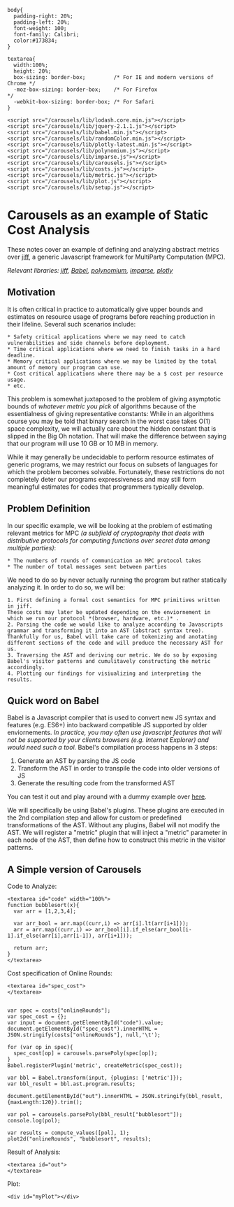 ```neptune[inject=true,language=CSS]
body{
  padding-right: 20%;
  padding-left: 20%;
  font-weight: 100;
  font-family: Calibri;
  color:#173834;
}

textarea{
  width:100%;
  height: 20%;
  box-sizing: border-box;         /* For IE and modern versions of Chrome */
  -moz-box-sizing: border-box;    /* For Firefox                          */
  -webkit-box-sizing: border-box; /* For Safari        
}
```
```neptune[inject=true,language=HTML]
<script src="/carousels/lib/lodash.core.min.js"></script>
<script src="/carousels/lib/jquery-2.1.1.js"></script>
<script src="/carousels/lib/babel.min.js"></script>
<script src="/carousels/lib/randomColor.min.js"></script>
<script src="/carousels/lib/plotly-latest.min.js"></script>
<script src="/carousels/lib/polynomium.js"></script>
<script src="/carousels/lib/imparse.js"></script>
<script src="/carousels/lib/carousels.js"></script>
<script src="/carousels/lib/costs.js"></script>
<script src="/carousels/lib/metric.js"></script>
<script src="/carousels/lib/plot.js"></script>
<script src="/carousels/lib/setup.js"></script>
```

# Carousels as an example of Static Cost Analysis

  These notes cover an example of defining and analyzing abstract metrics over [jiff](https://multiparty.org/jiff/docs/jsdoc/), a generic Javascript framework for MultiParty Computation (MPC).

*Relevant libraries: [jiff](https://multiparty.org/jiff/docs/jsdoc/), [Babel](https://babeljs.io/), [polynomium](https://github.com/lapets/polynomium/), [imparse](https://github.com/lapets/imparse), [plotly](https://plot.ly/javascript/)*

## Motivation

  It is often critical in practice to automatically give upper bounds and estimates on resource usage of programs before reaching production in their lifeline.
Several such scenarios include:

    * Safety critical applications where we may need to catch vulnerabilities and side channels before deployment.
    * Time critical applications where we need to finish tasks in a hard deadline.
    * Memory critical applications where we may be limited by the total amount of memory our program can use.
    * Cost critical applications where there may be a $ cost per resource usage.
    * etc.

  This problem is somewhat juxtaposed to the problem of giving asymptotic bounds of *whatever metric you pick* of algorithms because of the essentialness of giving representative constants:
    While in an algorithms course you may be told that binary search in the worst case takes O(1) space complexity, we will actually care about the hidden constant that is slipped in the Big Oh notation. That will make the difference between saying that our program will use 10 GB or 10 MB in memory.

  While it may generally be undecidable to perform resource estimates of generic programs, we may restrict our focus on subsets of languages for which the problem becomes solvable. Fortunately, these restrictions do not completely deter our programs expressiveness and may still form meaningful estimates for codes that programmers typically develop.

## Problem Definition

  In our specific example, we will be looking at the problem of estimating relevant metrics for MPC *(a subfield of cryptography that deals with distributive protocols for computing functions over secret data among multiple parties)*:

    * The numbers of rounds of communication an MPC protocol takes
    * The number of total messages sent between parties

  We need to do so by never actually running the program but rather statically analyzing it. In order to do so, we will be:

    1. First defining a formal cost semantics for MPC primitives written in jiff.
    These costs may later be updated depending on the enviornement in which we run our protocol *(browser, hardware, etc.)* .
    2. Parsing the code we would like to analyze according to Javascripts grammar and transforming it into an AST (abstract syntax tree).
    Thankfully for us, Babel will take care of tokenizing and anotating different sections of the code and will produce the necessary AST for us.
    3. Traversing the AST and deriving our metric. We do so by exposing Babel's visitor patterns and cumulitavely constructing the metric accordingly.
    4. Plotting our findings for visiualizing and interpreting the results.


## Quick word on Babel

Babel is a Javascript compiler that is used to convert new JS syntax and features (e.g. ES6+) into backward compatible JS supported by older enviornements. *In practice, you may often use javascript features that will not be supported by your clients browsers (e.g. Internet Explorer) and would need such a tool.* Babel's compilation process happens in 3 steps:

 1. Generate an AST by parsing the JS code
 2. Transform the AST in order to transpile the code into older versions of JS
 3. Generate the resulting code from the transformed AST


You can test it out and play around with a dummy example over [here](https://babeljs.io/repl/#?babili=false&browsers=&build=&builtIns=false&spec=false&loose=false&code_lz=NoRgNABATJDMC6A6AtgQwA4ApMDsCUEAvAHwQ4QDUEIeAUEA&debug=false&forceAllTransforms=false&shippedProposals=false&circleciRepo=&evaluate=false&fileSize=false&timeTravel=false&sourceType=module&lineWrap=true&presets=es2015%2Creact%2Cstage-2&prettier=false&targets=&version=7.6.0&externalPlugins=).

We will specifically be using Babel's plugins. These plugins are executed in the 2nd compilation step and allow for custom or predefined transformations of the AST. Without any plugins, Babel will not modify the AST. We will register a "metric" plugin that will inject a "metric" parameter in each node of the AST, then define how to construct this metric in the visitor patterns.




## A Simple version of Carousels

Code to Analyze:
```neptune[inject=true,language=HTML]
<textarea id="code" width="100%">
function bubblesort(x){
  var arr = [1,2,3,4];

  var arr_bool = arr.map((curr,i) => arr[i].lt(arr[i+1]));
  arr = arr.map((curr,i) => arr_bool[i].if_else(arr_bool[i-1].if_else(arr[i],arr[i-1]), arr[i+1]));

  return arr;
}
</textarea>
```
Cost specification of Online Rounds:
```neptune[inject=true,language=HTML]
<textarea id="spec_cost">
</textarea>
```

```neptune[language=javascript]

var spec = costs["onlineRounds"];
var spec_cost = {};
var input = document.getElementById("code").value;
document.getElementById("spec_cost").innerHTML = JSON.stringify(costs["onlineRounds"], null,'\t');

for (var op in spec){
  spec_cost[op] = carousels.parsePoly(spec[op]);
}
Babel.registerPlugin('metric', createMetric(spec_cost));

var bbl = Babel.transform(input, {plugins: ['metric']});
var bbl_result = bbl.ast.program.results;

document.getElementById("out").innerHTML = JSON.stringify(bbl_result, {maxLength:120}).trim();

var pol = carousels.parsePoly(bbl_result["bubblesort"]);
console.log(pol);

var results = compute_values([pol], 1);
plot2d("onlineRounds", "bubblesort", results);

```
Result of Analysis:
```neptune[inject=true,language=HTML]
<textarea id="out">
</textarea>
```
Plot:
```neptune[inject=true,language=HTML]
<div id="myPlot"></div>
```
